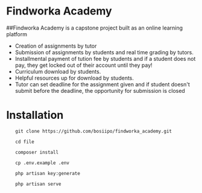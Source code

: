 <h1>Findworka Academy</h1>

##Findworka Academy is a capstone project built as an online learning platform

<ul>
    <li>Creation of assignments by tutor</li>
    <li>Submission of assignments by students and real time grading by tutors.</li>
    <li>Installmental payment of tution fee by students and if a student does not pay, they get locked out of their account until they          pay!</li>
    <li>Curriculum download by students.</li>
    <li>Helpful resources up for download by students.</li>
    <li>Tutor can set deadline for the assignment given and if student doesn't submit before the deadline, the opportunity for submission       is closed</li>
</ul>

<h1>Installation</h1>

<ul>
    
    git clone https://github.com/bosiipo/findworka_academy.git
    
    cd file

    composer install

    cp .env.example .env

    php artisan key:generate

    php artisan serve
</ul>

